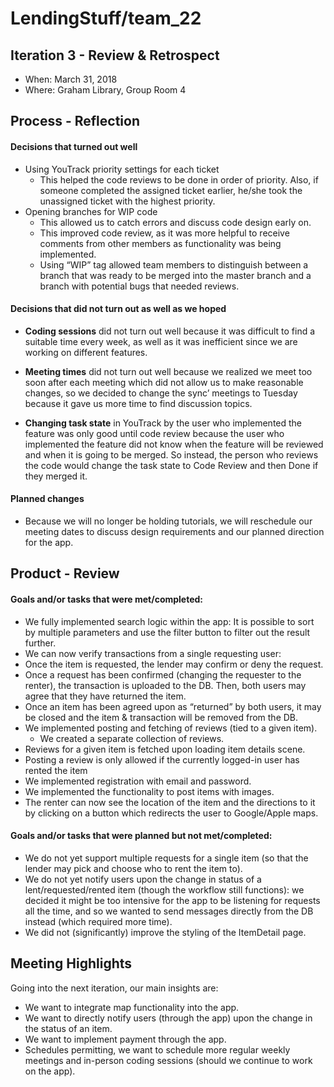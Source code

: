 
# LendingStuff/team_22

## Iteration 3 - Review & Retrospect
 * When: March 31, 2018
 * Where: Graham Library, Group Room 4

## Process - Reflection

#### Decisions that turned out well
 * Using YouTrack priority settings for each ticket
    * This helped the code reviews to be done in order of priority. Also, if someone completed the assigned ticket earlier, he/she took the unassigned ticket with the highest priority.
 * Opening branches for WIP code
    * This allowed us to catch errors and discuss code design early on.
    * This improved code review, as it was more helpful to receive comments from other members as functionality was being implemented. 
    * Using “WIP” tag allowed team members to distinguish between a branch that was ready to be merged into the master branch and a branch with potential bugs that needed reviews.

#### Decisions that did not turn out as well as we hoped

 * __Coding sessions__ did not turn out well because it was difficult to find a suitable time every week, as well as it was inefficient since we are working on different features.
 * __Meeting times__ did not turn out well because we realized we meet too soon after each meeting which did not allow us to make reasonable changes, so we decided to change the sync’ meetings to Tuesday because it gave us more time to find discussion topics.

 * __Changing task state__ in YouTrack by the user who implemented the feature was only good until code review because the user who implemented the feature did not know when the feature will be reviewed and when it is going to be merged. So instead, the person who reviews the code would change the task state to Code Review and then Done if they merged it.

#### Planned changes

 * Because we will no longer be holding tutorials, we will reschedule our meeting dates to discuss design requirements and our planned direction for the app.

## Product - Review

#### Goals and/or tasks that were met/completed:

 * We fully implemented search logic within the app: It is possible to sort by multiple parameters and use the filter button to filter out the result further.
 * We can now verify transactions from a single requesting user:
* Once the item is requested, the lender may confirm or deny the request.
* Once a request has been confirmed (changing the requester to the renter), the transaction is uploaded to the DB. Then, both users may agree that they have returned the item.
* Once an item has been agreed upon as “returned” by both users, it may be closed and the item & transaction will be removed from the DB.
 * We implemented posting and fetching of reviews (tied to a given item). 
    * We created a separate collection of reviews. 
* Reviews for a given item is fetched upon loading item details scene.
* Posting a review is only allowed if the currently logged-in user has rented the item
 * We implemented registration with email and password.
 * We implemented the functionality to post items with images. 
 * The renter can now see the location of the item and the directions to it by clicking on a button which redirects the user to Google/Apple maps.

#### Goals and/or tasks that were planned but not met/completed:

 * We do not yet support multiple requests for a single item (so that the lender may pick and choose who to rent the item to).
 * We do not yet notify users upon the change in status of a lent/requested/rented item (though the workflow still functions): we decided it might be too intensive for the app to be listening for requests all the time, and so we wanted to send messages directly from the DB instead (which required more time).
 * We did not (significantly) improve the styling of the ItemDetail page.

## Meeting Highlights

Going into the next iteration, our main insights are:

 * We want to integrate map functionality into the app.
 * We want to directly notify users (through the app) upon the change in the status of an item.
 * We want to implement payment through the app.
 * Schedules permitting, we want to schedule more regular weekly meetings and in-person coding sessions (should we continue to work on the app).
